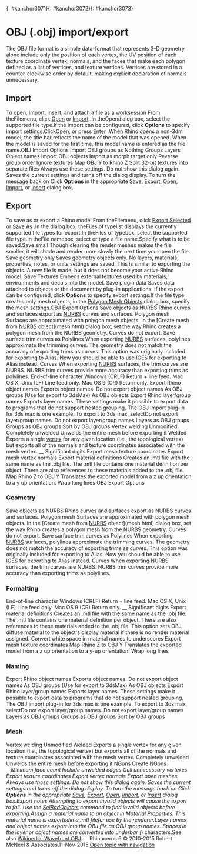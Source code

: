 ---
---

{: #kanchor3071}{: #kanchor3072}{: #kanchor3073}
# OBJ (.obj) import/export
The OBJ file format is a simple data-format that represents 3-D geometry alone include only the position of each vertex, the UV position of each texture coordinate vertex, normals, and the faces that make each polygon defined as a list of vertices, and texture vertices. Vertices are stored in a counter-clockwise order by default, making explicit declaration of normals unnecessary.

## Import
To open, import, insert, and attach a file as a worksession
From theFilemenu, click [Open](open.html) or [Import](import.html) .In theOpendialog box, select the supported file type.If the import can be configured, click **Options** to specify import settings.ClickOpen, or press [Enter](enter-key.html) .When Rhino opens a non-3dm model, the title bar reflects the name of the model that was opened. When the model is saved for the first time, this model name is entered as the file name.OBJ Import Options
Import OBJ groups as
Nothing
Groups
Layers
Object names
Import OBJ objects
Import as morph target only
Reverse group order
Ignore textures
Map OBJ Y to Rhino Z
Split 32-bit textures into separate files
Always use these settings. Do not show this dialog again.
Saves the current settings and turns off the dialog display.
To turn the message back on
Click **Options** in the appropriate [Save](save.html), [Export](export.html), [Open](open.html), [Import](import.html), or [Insert](insert.html) dialog box.
## Export
To save as or export a Rhino model
From theFilemenu, click [Export Selected](export.html) or [Save As](save.html#saveas) .In the dialog box, theFiles of typelist displays the currently supported file types for export.In theFiles of typebox, select the supported file type.In theFile namebox, select or type a file name.Specify what is to be saved.Save small
Though clearing the render meshes makes the file smaller, it will shade and render more slowly the next time you open the file.
Save geometry only
Saves geometry objects only. No layers, materials, properties, notes, or units settings are saved.
This is similar to exporting the objects. A new file is made, but it does not become your active Rhino model.
Save Textures
Embeds external textures used by materials, environments and decals into the model.
Save plugin data
Saves data attached to objects or the document by plug-in applications.
If the export can be configured, click **Options** to specify export settings.If the file type creates only mesh objects, in the [Polygon Mesh Objects](polygon-mesh-simple-options.html) dialog box, specify the mesh settings.OBJ Export Options
Save objects as
NURBS
Rhino curves and surfaces export as [NURBS](http://www.rhino3d.com/nurbs) curves and surfaces.
Polygon mesh
Surfaces are approximated with polygon mesh objects. In the [Create mesh from [NURBS](http://www.rhino3d.com/nurbs) object](mesh.html) dialog box, set the way Rhino creates a polygon mesh from the NURBS geometry. Curves do not export.
Save surface trim curves as
Polylines
When exporting [NURBS](http://www.rhino3d.com/nurbs) surfaces, polylines approximate the trimming curves. The geometry does not match the accuracy of exporting trims as curves. This option was originally included for exporting to Alias. Now you should be able to use IGES for exporting to Alias instead.
Curves
When exporting [NURBS](http://www.rhino3d.com/nurbs) surfaces, the trim curves are NURBS. NURBS trim curves provide more accuracy than exporting trims as polylines.
End-of-line character
Windows (CRLF)
Return + line feed.
Mac OS X, Unix (LF)
Line feed only.
Mac OS 9 (CR)
Return only.
Export Rhino object names
Exports object names.
Do not export object names
As OBJ groups (Use for export to 3dsMax)
As OBJ objects
Export Rhino layer/group names
Exports layer names.
These settings make it possible to export data to programs that do not support nested grouping. The OBJ import plug-in for 3ds max is one example. To export to 3ds max, selectDo not export layer/group names.
Do not export layer/group names
Layers as OBJ groups
Groups as OBJ groups
Sort by OBJ groups
Vertex welding
Unmodified
Completely unwelded
Unwelds the entire mesh before exporting it
Welded
Exports a single [vertex](meshvertex.html) for any given location (i.e., the topological vertex) but exports all of the normals and texture coordinates associated with the mesh vertex.
__ Significant digits
Export mesh texture coordinates
Export mesh vertex normals
Export material definitions
Creates an .mtl file with the same name as the .obj file. The .mtl file contains one material definition per object. There are also references to these materials added to the .obj file.
Map Rhino Z to OBJ Y
Translates the exported model from a z&#160;up orientation to a y&#160;up orientation.
Wrap long lines
OBJ Export Options

### Geometry
Save objects as
NURBS
Rhino curves and surfaces export as [NURBS](http://www.rhino3d.com/nurbs) curves and surfaces.
Polygon mesh
Surfaces are approximated with polygon mesh objects. In the [Create mesh from [NURBS](http://www.rhino3d.com/nurbs) object](mesh.html) dialog box, set the way Rhino creates a polygon mesh from the NURBS geometry. Curves do not export.
Save surface trim curves as
Polylines
When exporting [NURBS](http://www.rhino3d.com/nurbs) surfaces, polylines approximate the trimming curves. The geometry does not match the accuracy of exporting trims as curves. This option was originally included for exporting to Alias. Now you should be able to use IGES for exporting to Alias instead.
Curves
When exporting [NURBS](http://www.rhino3d.com/nurbs) surfaces, the trim curves are NURBS. NURBS trim curves provide more accuracy than exporting trims as polylines.

### Formatting
End-of-line character
Windows (CRLF)
Return + line feed.
Mac OS X, Unix (LF)
Line feed only.
Mac OS 9 (CR)
Return only.
__ Significant digits
Export material definitions
Creates an .mtl file with the same name as the .obj file. The .mtl file contains one material definition per object. There are also references to these materials added to the .obj file.
This option sets OBJ diffuse material to the object's display material if there is no render material assigned.
Convert white space in material names to underscores
Export mesh texture coordinates
Map Rhino Z to OBJ Y
Translates the exported model from a z&#160;up orientation to a y-up orientation.
Wrap long lines

### Naming
Export Rhino object names
Exports object names.
Do not export object names
As OBJ groups (Use for export to 3dsMax)
As OBJ objects
Export Rhino layer/group names
Exports layer names.
These settings make it possible to export data to programs that do not support nested grouping. The OBJ import plug-in for 3ds max is one example. To export to 3ds max, selectDo not export layer/group names.
Do not export layer/group names
Layers as OBJ groups
Groups as OBJ groups
Sort by OBJ groups

### Mesh
Vertex welding
Unmodified
Welded
Exports a single vertex for any given location (i.e., the topological vertex) but exports all of the normals and texture coordinates associated with the mesh vertex.
Completely unwelded
Unwelds the entire mesh before exporting it
NGons
Create NGons
___Minimum face count
Include unwelded edges
Cull unnecessary vertexes
Export texture coordinates
Export vertex normals
Export open meshes
Always use these settings. Do not show this dialog again.
Saves the current settings and turns off the dialog display.
To turn the message back on
Click **Options** in the appropriate [Save](save.html), [Export](export.html), [Open](open.html), [Import](import.html), or [Insert](insert.html) dialog box.Export notes
Attempting to export invalid objects will cause the export to fail. Use the [SelBadObjects](selection-commands.html#selbadobjects) command to find invalid objects before exporting.Assign a material name to an object in [Material Properties](material.html). This material name is exportedin a .mtl filefor use by the renderer.Layer names and object names export into the OBJ file as OBJ group names. Spaces in the layer or object names are converted into underbar (_) characters.See also
 [Wikipedia: Wavefront OBJ](http://en.wikipedia.org/wiki/Wavefront_OBJ).
&#160;
&#160;
Rhinoceros 6 © 2010-2015 Robert McNeel &amp; Associates.11-Nov-2015
 [Open topic with navigation](wavefront-obj-import-export.html) 

